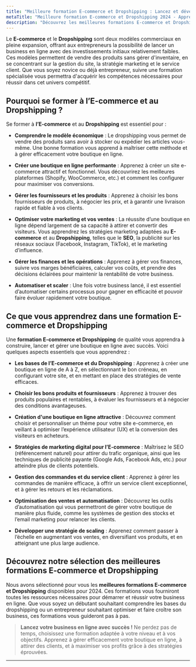 ```yaml
---
title: "Meilleure formation E-commerce et Dropshipping : Lancez et développez votre business en ligne"
metaTitle: "Meilleure formation E-commerce et Dropshipping 2024 - Apprenez à créer et développer votre boutique en ligne | formation-avis.eu"
description: "Découvrez les meilleures formations E-commerce et Dropshipping pour apprendre à créer, gérer et développer votre boutique en ligne tout en maximisant vos profits."
---
```


Le **E-commerce** et le **Dropshipping** sont deux modèles commerciaux en pleine expansion, offrant aux entrepreneurs la possibilité de lancer un business en ligne avec des investissements initiaux relativement faibles. Ces modèles permettent de vendre des produits sans gérer d'inventaire, en se concentrant sur la gestion du site, la stratégie marketing et le service client. Que vous soyez novice ou déjà entrepreneur, suivre une formation spécialisée vous permettra d'acquérir les compétences nécessaires pour réussir dans cet univers compétitif.

## Pourquoi se former à l’E-commerce et au Dropshipping ?

Se former à **l’E-commerce** et au **Dropshipping** est essentiel pour :

- **Comprendre le modèle économique** : Le dropshipping vous permet de vendre des produits sans avoir à stocker ou expédier les articles vous-même. Une bonne formation vous apprend à maîtriser cette méthode et à gérer efficacement votre boutique en ligne.

- **Créer une boutique en ligne performante** : Apprenez à créer un site e-commerce attractif et fonctionnel. Vous découvrirez les meilleures plateformes (Shopify, WooCommerce, etc.) et comment les configurer pour maximiser vos conversions.

- **Gérer les fournisseurs et les produits** : Apprenez à choisir les bons fournisseurs de produits, à négocier les prix, et à garantir une livraison rapide et fiable à vos clients.

- **Optimiser votre marketing et vos ventes** : La réussite d’une boutique en ligne dépend largement de sa capacité à attirer et convertir des visiteurs. Vous apprendrez les stratégies marketing adaptées au **E-commerce** et au **Dropshipping**, telles que le **SEO**, la publicité sur les réseaux sociaux (Facebook, Instagram, TikTok), et le marketing d’influence.

- **Gérer les finances et les opérations** : Apprenez à gérer vos finances, suivre vos marges bénéficiaires, calculer vos coûts, et prendre des décisions éclairées pour maintenir la rentabilité de votre business.

- **Automatiser et scaler** : Une fois votre business lancé, il est essentiel d’automatiser certains processus pour gagner en efficacité et pouvoir faire évoluer rapidement votre boutique.

## Ce que vous apprendrez dans une formation E-commerce et Dropshipping

Une **formation E-commerce et Dropshipping** de qualité vous apprendra à construire, lancer et gérer une boutique en ligne avec succès. Voici quelques aspects essentiels que vous apprendrez :

- **Les bases de l’E-commerce et du Dropshipping** : Apprenez à créer une boutique en ligne de A à Z, en sélectionnant le bon créneau, en configurant votre site, et en mettant en place des stratégies de vente efficaces.

- **Choisir les bons produits et fournisseurs** : Apprenez à trouver des produits populaires et rentables, à évaluer les fournisseurs et à négocier des conditions avantageuses.

- **Création d'une boutique en ligne attractive** : Découvrez comment choisir et personnaliser un thème pour votre site e-commerce, en veillant à optimiser l’expérience utilisateur (UX) et la conversion des visiteurs en acheteurs.

- **Stratégies de marketing digital pour l’E-commerce** : Maîtrisez le SEO (référencement naturel) pour attirer du trafic organique, ainsi que les techniques de publicité payante (Google Ads, Facebook Ads, etc.) pour atteindre plus de clients potentiels.

- **Gestion des commandes et du service client** : Apprenez à gérer les commandes de manière efficace, à offrir un service client exceptionnel, et à gérer les retours et les réclamations.

- **Optimisation des ventes et automatisation** : Découvrez les outils d’automatisation qui vous permettront de gérer votre boutique de manière plus fluide, comme les systèmes de gestion des stocks et l’email marketing pour relancer les clients.

- **Développer une stratégie de scaling** : Apprenez comment passer à l’échelle en augmentant vos ventes, en diversifiant vos produits, et en atteignant une plus large audience.

## Découvrez notre sélection des meilleures formations E-commerce et Dropshipping

Nous avons sélectionné pour vous les **meilleures formations E-commerce et Dropshipping** disponibles pour 2024. Ces formations vous fourniront toutes les ressources nécessaires pour démarrer et réussir votre business en ligne. Que vous soyez un débutant souhaitant comprendre les bases du dropshipping ou un entrepreneur souhaitant optimiser et faire croître son business, ces formations vous guideront pas à pas.

> **Lancez votre business en ligne avec succès !** Ne perdez pas de temps, choisissez une formation adaptée à votre niveau et à vos objectifs. Apprenez à gérer efficacement votre boutique en ligne, à attirer des clients, et à maximiser vos profits grâce à des stratégies éprouvées.

---